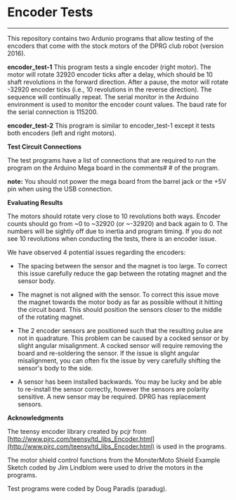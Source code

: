 
# **Encoder Tests** #


----------

This repository contains two Ardunio programs that allow testing of the encoders that come with the stock motors of the DPRG club robot (version 2016).

**encoder\_test-1**  This program tests a single encoder (right motor). The motor will rotate 32920 encoder ticks after a delay, which should be 10 shaft revolutions in the forward direction. After a pause, the motor will rotate -32920 encoder ticks (i.e., 10 revolutions in the reverse direction). The sequence will continually repeat. The serial monitor in the Arduino environment is used to monitor the encoder count values. The baud rate for the serial connection is 115200.

**encoder\_test-2** This program is similar to encoder\_test-1 except it tests both encoders (left and right motors).

**Test Circuit Connections**

The test programs have a list of connections that are required to run the program on the Arduino Mega board in the comments#  # of the program.

**note:** You should not power the mega board from the barrel jack or the +5V pin when using the USB connection.

**Evaluating Results**

The motors should rotate very close to 10 revolutions both ways. Encoder counts should go from ~0 to ~32920 (or ~-32920) and back again to 0. The numbers will be sightly off due to inertia and program timing. If you do not see 10 revolutions when conducting the tests, there is an encoder issue.

We have observed 4 potential issues regarding the encoders:


- The spacing between the sensor and the magnet is too large. To correct this issue carefully reduce the gap between the rotating magnet and the sensor body.

-  The magnet is not aligned with the sensor. To correct this issue move the magnet towards the motor body as far as possible without it hitting the circuit board. This should position the sensors closer to the middle of the rotating magnet.

- The  2 encoder sensors are positioned such that the resulting pulse are not in quadrature. This problem can be caused by a cocked sensor or by slight angular misalignment. A cocked sensor will require removing the board and re-soldering the sensor. If the issue is slight angular misalignment, you can often fix the issue by very carefully shifting the sensor's body to the side.

- A sensor has been installed backwards. You may be lucky and be able to re-install the sensor correctly, however the sensors are polarity sensitive. A new sensor may be required. DPRG has replacement sensors.  


**Acknowledgments** 

The teensy encoder library created by pcjr from
[http://www.pjrc.com/teensy/td_libs_Encoder.html](http://www.pjrc.com/teensy/td_libs_Encoder.html) is used in the programs.

The motor shield control functions from the MonsterMoto Shield Example Sketch coded by Jim Lindblom were used to drive the motors in the programs.

Test programs were coded by Doug Paradis (paradug).


